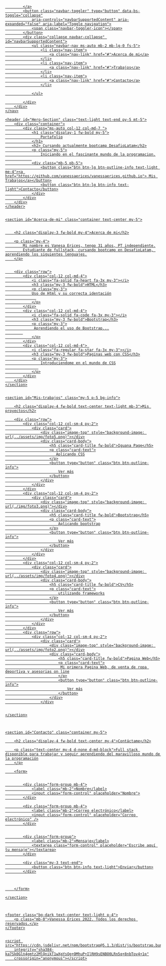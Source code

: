 <!DOCTYPE html>
<html lang="en">

<head>
    <meta charset="UTF-8">
    <meta http-equiv="X-UA-Compatible" content="IE=edge">
    <meta name="viewport" content="width=device-width, initial-scale=1.0">
    <link rel="preconnect" href="https://fonts.googleapis.com">
    <link rel="preconnect" href="https://fonts.gstatic.com" crossorigin>
    <script src="https://kit.fontawesome.com/a0e2d440c9.js" crossorigin="anonymous"></script>
    <link href="https://fonts.googleapis.com/css2?family=Raleway:wght@400;700&display=swap" rel="stylesheet">
    <link href="https://cdn.jsdelivr.net/npm/bootstrap@5.1.3/dist/css/bootstrap.min.css" rel="stylesheet"
        integrity="sha384-1BmE4kWBq78iYhFldvKuhfTAU6auU8tT94WrHftjDbrCEXSU1oBoqyl2QvZ6jIW3" crossorigin="anonymous">
    <title>Vanessa Erices</title>
    <link rel="stylesheet" href="https://cdnjs.cloudflare.com/ajax/libs/font-awesome/5.9.0/css/all.min.css"
        integrity="sha512-q3eWabyZPc1XTCmF+8/LuE1ozpg5xxn7iO89yfSOd5/oKvyqLngoNGsx8jq92Y8eXJ/IRxQbEC+FGSYxtk2oiw=="
        crossorigin="anonymous" referrerpolicy="no-referrer" />
    <link rel="stylesheet" href="../assets/css/estilo.css">
</head>

<body>
    <nav class="navbar navbar-expand-lg navbar-dark bg-dark fixed-top">
        <div class="container">
            <a class="navbar-brand" href="#">
               
            </a>
            <button class="navbar-toggler" type="button" data-bs-toggle="collapse"
                aria-controls="navbarSupportedContent" aria-expanded="false" aria-label="Toggle navigation">
                <span class="navbar-toggler-icon"></span>
            </button>
            <div class="collapse navbar-collapse" id="navbarSupportedContent">
                <ul class="navbar-nav ms-auto mb-2 mb-lg-0 fs-5">
                    <li class="nav-item">
                        <a class="nav-link" href="#">Acerca de mi</a>
                    </li>
                    <li class="nav-item">
                        <a class="nav-link" href="#">Trabajos</a>
                    </li>
                    <li class="nav-item">
                        <a class="nav-link" href="#">Contacto</a>
                    </li>

                </ul>

            </div>
        </div>
    </nav>

    <header id="Hero-Section" class="text-light text-end py-5 mt-5">
        <div class="container">
            <div class="ms-auto col-12 col-md-7 ">
                <h1 class="display-1 fw-bold my-5">
                    Portafolio
                </h1>
                <h2> Cursando actualmente bootcamp DesafioLatam</h2>
                <p class="my-5">
                    Iniciando en el fascinante mundo de la programacion.
                
                <div class="mb-5 pb-5">
                    <button class="btn btn-lg btn-outline-info text-light me-4"><a href="https://github.com/vanessaerices/vanessaerices.github.io"> Mis Trabajos</a></button>
                    <button class="btn btn-lg btn-info text-light">Contacto</button>
                </div>
            </div>
        </div>
    </header>


    <section id="Acerca-de-mi" class="container text-center my-5">


        <h2 class="display-3 fw-bold my-4">Acerca de mi</h2>

        <p class="my-4">
            Mi nombre es Vanesa Erices, tengo 31 años, PT independiente.
            Estudiante de fullstack, cursando bootcamp en DesafioLatam, aprendiendo los siguientes lenguajes.
        </p>


        <div class="row">
            <div class="col-12 col-md-4">
                <i class="fa-solid fa-heart fa-3x my-3"></i>
                <h3 class="my-3 fw-bold">HTML</h3>
                <p class="my-3">
                Uso de Html y su correcta identación
                  
                </p>
            </div>
            <div class="col-12 col-md-4">
                <i class="fa-solid fa-code fa-3x my-3"></i>
                <h3 class="my-3 fw-bold">Bootstrap</h3>
                <p class="my-3">
                 Aprendiendo el uso de Bootstrap...
            
                </p>
            </div>
            <div class="col-12 col-md-4"> 
                <i class="fa-regular fa-star fa-3x my-3"></i>
                <h3 class="my-3 fw-bold">Paginas web con CSS</h3>
                <p class="my-3">
                    Introduciendome en el mundo de CSS
                   
                </p>
            </div>
        </div>
    </section>


    <section id="Mis-trabajos" class="my-5 p-5 bg-info">

        <h2 class="display-4 fw-bold text-center text-light mb-3">Mis proyectos</h2>

        <div class="row">
            <div class="col-12 col-sm-4 py-2">
                <div class="card">
                    <div class="image-top" style="background-image: url(../assets/img/foto5.png)"></div>
                    <div class="card-body">
                        <h5 class="card-title fw-bold">Iguana Page</h5>
                        <p class="card-text">
                           Aplicando CSS
                        </p>
                        <button type="button" class="btn btn-outline-info">
                            Ver más
                        </button>
                    </div>
                </div>
            </div>
            <div class="col-12 col-sm-4 py-2">
                <div class="card">
                    <div class="image-top" style="background-image: url(./img/foto3.png)"></div>
                    <div class="card-body">
                        <h5 class="card-title fw-bold">Bootstrap</h5>
                        <p class="card-text">
                            Aplicando bootstrap
                        </p>
                        <button type="button" class="btn btn-outline-info">
                            Ver más
                        </button>
                    </div>
                </div>
            </div>
            <div class="col-12 col-sm-4 py-2">
                <div class="card">
                    <div class="image-top" style="background-image: url(../assets/img/foto4.png)"></div>
                    <div class="card-body">
                        <h5 class="card-title fw-bold">CV</h5>
                        <p class="card-text">
                            utilizando frameworks
                        </p>
                        <button type="button" class="btn btn-outline-info">
                            Ver más
                        </button>
                    </div>
                </div>
            </div>
            <div class="row">
                <div class="col-12 col-sm-4 py-2">
                    <div class="card">
                        <div class="image-top" style="background-image: url(../assets/img/foto2.png)"></div>
                        <div class="card-body">
                            <h5 class="card-title fw-bold">Pagina Web</h5>
                            <p class="card-text">
                             Mi primera Pagina Web, de venta de ropa deportiva y asesorias on line
                            </p>
                            <button type="button" class="btn btn-outline-info">
                                Ver más
                            </button>
                        </div>
                    </div>


    </section>



    <section id="Contacto" class="container my-5">

        <h2 class="display-4 fw-bold text-center my-4">Contáctame</h2>

        <p class="text-center my-4 d-none d-md-block">Full stack disponible para trabajar y seguir aprendiendo del maravilloso mundo de la programación
        </p>

        <form>


            <div class="form-group mb-4">
                <label class="mb-2">Nombre</label>
                <input class="form-control" placeholder="Nombre">
            </div>

            <div class="form-group mb-4">
                <label class="mb-2">Correo electrónico</label>
                <input class="form-control" placeholder="Correo electrónico" />
            </div>


            <div class="form-group">
                <label class="mb-2">Mensaje</label>
                <textarea class="form-control" placeholder="Escribe aquí tu mensaje"></textarea>
            </div>

            <div class="my-3 text-end">
                <button class="btn btn-info text-light">Enviar</button>
            </div>



        </form>

    </section>



    <footer class="bg-dark text-center text-light p-4">
        <p class="mb-0">Vanessa Erices 2022. Todos los derechos reservados.</p>
    </footer>


    <script src="https://cdn.jsdelivr.net/npm/bootstrap@5.1.3/dist/js/bootstrap.bundle.min.js"
        integrity="sha384-ka7Sk0Gln4gmtz2MlQnikT1wXgYsOg+OMhuP+IlRH9sENBO0LRn5q+8nbTov4+1p"
        crossorigin="anonymous"></script>
</body>

</html>
